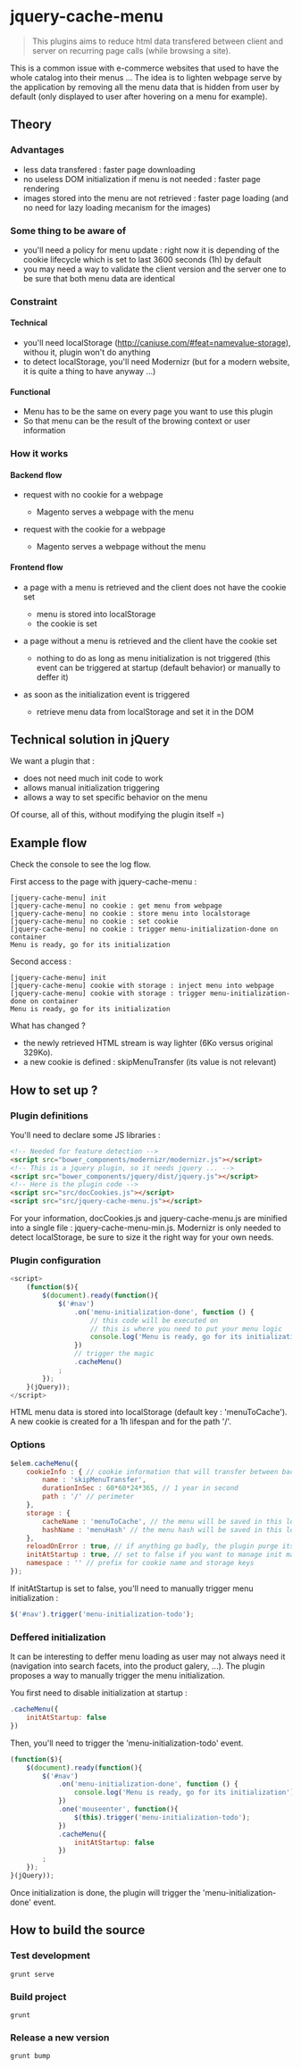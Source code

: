 # jquery-cache-menu

> This plugins aims to reduce html data transfered between client and server on recurring page calls (while browsing a site).

This is a common issue with e-commerce websites that used to have the whole catalog into their menus ...
The idea is to lighten webpage serve by the application by removing all the menu data that is hidden from user by default (only displayed to user after hovering on a menu for example).


## Theory

### Advantages

* less data transfered : faster page downloading
* no useless DOM initialization if menu is not needed : faster page rendering
* images stored into the menu are not retrieved : faster page loading (and no need for lazy loading mecanism for the images)

### Some thing to be aware of

* you'll need a policy for menu update : right now it is depending of the cookie lifecycle which is set to last 3600 seconds (1h) by default
* you may need a way to validate the client version and the server one to be sure that both menu data are identical

### Constraint

#### Technical

* you'll need localStorage (http://caniuse.com/#feat=namevalue-storage), withou it, plugin won't do anything
* to detect localStorage, you'll need Modernizr (but for a modern website, it is quite a thing to have anyway ...)

#### Functional

* Menu has to be the same on every page you want to use this plugin
* So that menu can be the result of the browing context or user information

### How it works

#### Backend flow

* request with no cookie for a webpage
   * Magento serves a webpage with the menu

* request with the cookie for a webpage
   * Magento serves a webpage without the menu

#### Frontend flow

* a page with a menu is retrieved and the client does not have the cookie set
   * menu is stored into localStorage
   * the cookie is set

* a page without a menu is retrieved and the client have the cookie set
   * nothing to do as long as menu initialization is not triggered (this event can be triggered at startup (default behavior) or manually to deffer it)

* as soon as the initialization event is triggered
   * retrieve menu data from localStorage and set it in the DOM


## Technical solution in jQuery

We want a plugin that :

* does not need much init code to work
* allows manual initialization triggering
* allows a way to set specific behavior on the menu 

Of course, all of this, without modifying the plugin itself =)


## Example flow

Check the console to see the log flow.

First access to the page with jquery-cache-menu :

```
[jquery-cache-menu] init
[jquery-cache-menu] no cookie : get menu from webpage
[jquery-cache-menu] no cookie : store menu into localstorage
[jquery-cache-menu] no cookie : set cookie
[jquery-cache-menu] no cookie : trigger menu-initialization-done on container
Menu is ready, go for its initialization
```

Second access :

```
[jquery-cache-menu] init
[jquery-cache-menu] cookie with storage : inject menu into webpage
[jquery-cache-menu] cookie with storage : trigger menu-initialization-done on container
Menu is ready, go for its initialization
```

What has changed ?

* the newly retrieved HTML stream is way lighter (6Ko versus original 329Ko).
* a new cookie is defined : skipMenuTransfer (its value is not relevant)


## How to set up ?

### Plugin definitions

You'll need to declare some JS libraries :

```html
<!-- Needed for feature detection -->
<script src="bower_components/modernizr/modernizr.js"></script>
<!-- This is a jquery plugin, so it needs jquery ... -->
<script src="bower_components/jquery/dist/jquery.js"></script>
<!-- Here is the plugin code -->
<script src="src/docCookies.js"></script>
<script src="src/jquery-cache-menu.js"></script>
```

For your information, docCookies.js and jquery-cache-menu.js are minified into a single file : jquery-cache-menu-min.js.
Modernizr is only needed to detect localStorage, be sure to size it the right way for your own needs.

### Plugin configuration

```js
<script>
	(function($){
		$(document).ready(function(){
			$('#nav')
				.on('menu-initialization-done', function () {
					// this code will be executed on
					// this is where you need to put your menu logic
					console.log('Menu is ready, go for its initialization');
				})
				// trigger the magic
				.cacheMenu()
			;
		});
	}(jQuery));
</script>
```

HTML menu data is stored into localStorage (default key : 'menuToCache').
A new cookie is created for a 1h lifespan and for the path '/'.

### Options

```js
$elem.cacheMenu({
	cookieInfo : { // cookie information that will transfer between back and frontend
		name : 'skipMenuTransfer',
		durationInSec : 60*60*24*365, // 1 year in second
		path : '/' // perimeter
	},
	storage : {
		cacheName : 'menuToCache', // the menu will be saved in this localstorage key
		hashName : 'menuHash' // the menu hash will be saved in this localstorage key
	},
	reloadOnError : true, // if anything go badly, the plugin purge its cache, you can have the page reload then
	initAtStartup : true, // set to false if you want to manage init manually
	namespace : '' // prefix for cookie name and storage keys
});
```

If initAtStartup is set to false, you'll need to manually trigger menu initialization :

```js
$('#nav').trigger('menu-initialization-todo');
```

### Deffered initialization

It can be interesting to deffer menu loading as user may not always need it (navigation into search facets, into the product galery, ...). 
The plugin proposes a way to manually trigger the menu initialization.

You first need to disable initialization at startup :

```js
.cacheMenu({
	initAtStartup: false
})
```

Then, you'll need to trigger the 'menu-initialization-todo' event.

```js
(function($){
	$(document).ready(function(){
		$('#nav')
			.on('menu-initialization-done', function () {
				console.log('Menu is ready, go for its initialization');
			})
			.one('mouseenter', function(){
				$(this).trigger('menu-initialization-todo');
			})
			.cacheMenu({
				initAtStartup: false
			})
		;
	});
}(jQuery));
```

Once initialization is done, the plugin will trigger the 'menu-initialization-done' event.

## How to build the source

### Test development

```
grunt serve
```

### Build project

```
grunt
```

### Release a new version

```
grunt bump
```
